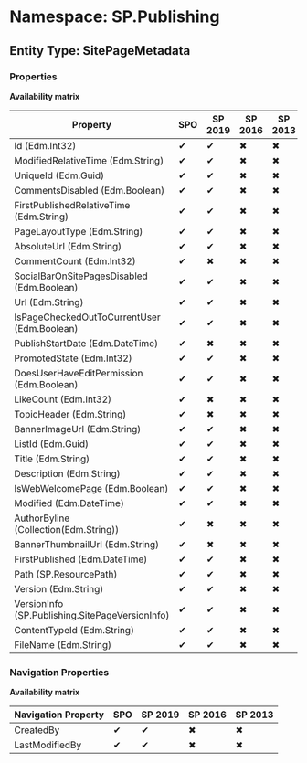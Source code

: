 # Namespace: SP.Publishing
## Entity Type: SitePageMetadata

### Properties

**Availability matrix**

Property | SPO | SP 2019 | SP 2016 | SP 2013
----------|-----|---------|---------|--------
Id (Edm.Int32) | ✔ | ✔ | ✖ | ✖
ModifiedRelativeTime (Edm.String) | ✔ | ✔ | ✖ | ✖
UniqueId (Edm.Guid) | ✔ | ✔ | ✖ | ✖
CommentsDisabled (Edm.Boolean) | ✔ | ✔ | ✖ | ✖
FirstPublishedRelativeTime (Edm.String) | ✔ | ✔ | ✖ | ✖
PageLayoutType (Edm.String) | ✔ | ✔ | ✖ | ✖
AbsoluteUrl (Edm.String) | ✔ | ✔ | ✖ | ✖
CommentCount (Edm.Int32) | ✔ | ✖ | ✖ | ✖
SocialBarOnSitePagesDisabled (Edm.Boolean) | ✔ | ✔ | ✖ | ✖
Url (Edm.String) | ✔ | ✔ | ✖ | ✖
IsPageCheckedOutToCurrentUser (Edm.Boolean) | ✔ | ✔ | ✖ | ✖
PublishStartDate (Edm.DateTime) | ✔ | ✖ | ✖ | ✖
PromotedState (Edm.Int32) | ✔ | ✔ | ✖ | ✖
DoesUserHaveEditPermission (Edm.Boolean) | ✔ | ✔ | ✖ | ✖
LikeCount (Edm.Int32) | ✔ | ✖ | ✖ | ✖
TopicHeader (Edm.String) | ✔ | ✖ | ✖ | ✖
BannerImageUrl (Edm.String) | ✔ | ✔ | ✖ | ✖
ListId (Edm.Guid) | ✔ | ✔ | ✖ | ✖
Title (Edm.String) | ✔ | ✔ | ✖ | ✖
Description (Edm.String) | ✔ | ✔ | ✖ | ✖
IsWebWelcomePage (Edm.Boolean) | ✔ | ✔ | ✖ | ✖
Modified (Edm.DateTime) | ✔ | ✔ | ✖ | ✖
AuthorByline (Collection(Edm.String)) | ✔ | ✖ | ✖ | ✖
BannerThumbnailUrl (Edm.String) | ✔ | ✖ | ✖ | ✖
FirstPublished (Edm.DateTime) | ✔ | ✔ | ✖ | ✖
Path (SP.ResourcePath) | ✔ | ✔ | ✖ | ✖
Version (Edm.String) | ✔ | ✔ | ✖ | ✖
VersionInfo (SP.Publishing.SitePageVersionInfo) | ✔ | ✔ | ✖ | ✖
ContentTypeId (Edm.String) | ✔ | ✔ | ✖ | ✖
FileName (Edm.String) | ✔ | ✔ | ✖ | ✖

### Navigation Properties

**Availability matrix**

Navigation Property | SPO | SP 2019 | SP 2016 | SP 2013
----------|-----|---------|---------|--------
CreatedBy | ✔ | ✔ | ✖ | ✖
LastModifiedBy | ✔ | ✔ | ✖ | ✖
